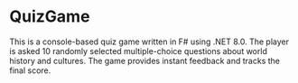 # QuizGame
This is a console-based quiz game written in F# using .NET 8.0.  The player is asked 10 randomly selected multiple-choice questions  about world history and cultures. The game provides instant feedback  and tracks the final score.
